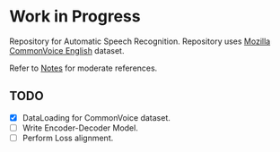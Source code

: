 # Work in Progress

Repository for Automatic Speech Recognition. Repository uses [Mozilla CommonVoice English](https://commonvoice.mozilla.org/) dataset.

Refer to [Notes](https://github.com/0x18katyan/Notes/tree/master/Speech%20Recognition) for moderate references.

## TODO

- [x] DataLoading for CommonVoice dataset.
- [ ] Write Encoder-Decoder Model.
- [ ] Perform Loss alignment.